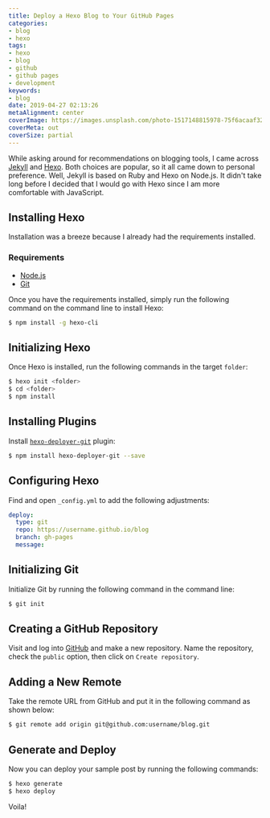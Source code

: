 ```yaml
---
title: Deploy a Hexo Blog to Your GitHub Pages
categories:
- blog
- hexo
tags: 
- hexo
- blog
- github
- github pages
- development
keywords:
- blog
date: 2019-04-27 02:13:26
metaAlignment: center
coverImage: https://images.unsplash.com/photo-1517148815978-75f6acaaf32c?ixlib=rb-1.2.1&ixid=eyJhcHBfaWQiOjEyMDd9&auto=format&fit=crop&w=1950&q=80
coverMeta: out
coverSize: partial
---
```


While asking around for recommendations on blogging tools, I came across [Jekyll](https://jekyllrb.com/) and [Hexo](https://hexo.io/). Both choices are popular, so it all came down to personal preference. <!-- more -->Well, Jekyll is based on Ruby and Hexo on Node.js. It didn't take long before I decided that I would go with Hexo since I am more comfortable with JavaScript.

## Installing Hexo

Installation was a breeze because I already had the requirements installed.

### Requirements

* [Node.js](https://nodejs.org/en/)
* [Git](https://git-scm.com/)

Once you have the requirements installed, simply run the following command on the command line to install Hexo:

``` bash
$ npm install -g hexo-cli
```

## Initializing Hexo

Once Hexo is installed, run the following commands in the target `folder`:

``` bash
$ hexo init <folder>
$ cd <folder>
$ npm install
```

## Installing Plugins

Install [`hexo-deployer-git`](https://github.com/hexojs/hexo-deployer-git) plugin:

``` bash
$ npm install hexo-deployer-git --save
```

## Configuring Hexo

Find and open `_config.yml` to add the following adjustments:

``` yml
deploy:
  type: git
  repo: https://username.github.io/blog
  branch: gh-pages
  message:
```

## Initializing Git

Initialize Git by running the following command in the command line:

``` bash
$ git init
```

## Creating a GitHub Repository

Visit and log into [GitHub](https://github.com/) and make a new repository. Name the repository, check the `public` option, then click on `Create repository`.

## Adding a New Remote

Take the remote URL from GitHub and put it in the following command as shown below:

``` bash
$ git remote add origin git@github.com:username/blog.git
```

## Generate and Deploy

Now you can deploy your sample post by running the following commands:

``` bash
$ hexo generate
$ hexo deploy
```

Voila!